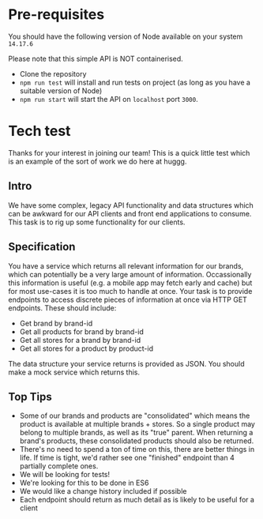 # Pre-requisites
You should have the following version of Node available on your system `14.17.6`

Please note that this simple API is NOT containerised.

* Clone the repository
* `npm run test` will install and run tests on project (as long as you have a suitable version of Node)
* `npm run start` will start the API on `localhost` port `3000`.

# Tech test

Thanks for your interest in joining our team! This is a quick little test which is an example of the sort of work we do here at huggg.

## Intro

We have some complex, legacy API functionality and data structures which can be awkward for our API clients and front end applications to consume. This task is to rig up some functionality for our clients.

## Specification

You have a service which returns all relevant information for our brands, which can potentially be a very large amount of information. Occassionally this information is useful (e.g. a mobile app may fetch early and cache) but for most use-cases it is too much to handle at once. Your task is to provide endpoints to access discrete pieces of information at once via HTTP GET endpoints. These should include:

- Get brand by brand-id
- Get all products for brand by brand-id
- Get all stores for a brand by brand-id
- Get all stores for a product by product-id

The data structure your service returns is provided as JSON. You should make a mock service which returns this.

## Top Tips

- Some of our brands and products are "consolidated" which means the product is available at multiple brands + stores. So a single product may belong to multiple brands, as well as its "true" parent. When returning a brand's products, these consolidated products should also be returned.
- There's no need to spend a ton of time on this, there are better things in life. If time is tight, we'd rather see one "finished" endpoint than 4 partially complete ones.
- We will be looking for tests!
- We're looking for this to be done in ES6
- We would like a change history included if possible
- Each endpoint should return as much detail as is likely to be useful for a client
